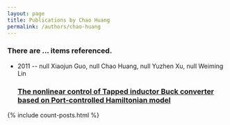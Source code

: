 ```yaml
---
layout: page
title: Publications by Chao Huang
permalink: /authors/chao-huang
---
```


<h3 id="number-posts">There are ... items referenced.</h3>
<ul class="post-list">
<li><span class='post-meta'>2011 -- null Xiaojun Guo, null Chao Huang, null Yuzhen Xu, null Weiming Lin</span><h3><a class='post-link' href="{{ site.baseurl }}/the-nonlinear-control-of-tapped-inductor-buck-converter-based-on-port-controlled-hamiltonian-model">The nonlinear control of Tapped inductor Buck converter based on Port-controlled Hamiltonian model</a></h3></li>

</ul>
{% include count-posts.html %}

